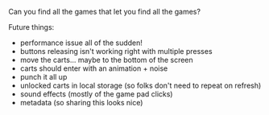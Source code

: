 Can you find all the games that let you find all the games?

Future things:

- performance issue all of the sudden!
- buttons releasing isn't working right with multiple presses
- move the carts... maybe to the bottom of the screen
- carts should enter with an animation + noise
- punch it all up
- unlocked carts in local storage (so folks don't need to repeat on refresh)
- sound effects (mostly of the game pad clicks)
- metadata (so sharing this looks nice)

